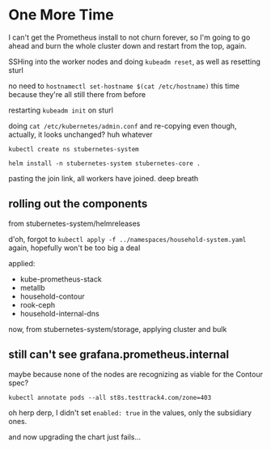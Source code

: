 # One More Time

I can't get the Prometheus install to not churn forever, so I'm going to go ahead and burn the whole cluster down and restart from the top, again.

SSHing into the worker nodes and doing `kubeadm reset`, as well as resetting sturl

no need to `hostnamectl set-hostname $(cat /etc/hostname)` this time because they're all still there from before

restarting `kubeadm init` on sturl

doing `cat /etc/kubernetes/admin.conf` and re-copying even though, actually, it looks unchanged? huh whatever

`kubectl create ns stubernetes-system`

`helm install -n stubernetes-system stubernetes-core .`

pasting the join link, all workers have joined. deep breath

## rolling out the components

from stubernetes-system/helmreleases

d'oh, forgot to `kubectl apply -f ../namespaces/household-system.yaml` again, hopefully won't be too big a deal

applied:

- kube-prometheus-stack
- metallb
- household-contour
- rook-ceph
- household-internal-dns

now, from stubernetes-system/storage, applying cluster and bulk

## still can't see grafana.prometheus.internal

maybe because none of the nodes are recognizing as viable for the Contour spec?

`kubectl annotate pods --all st8s.testtrack4.com/zone=403`

oh herp derp, I didn't set `enabled: true` in the values, only the subsidiary ones.

and now upgrading the chart just fails...
